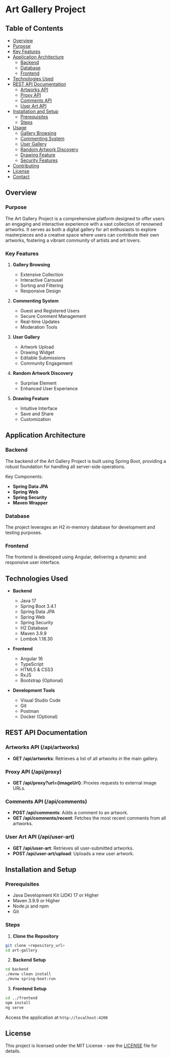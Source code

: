 # Art Gallery Project

## Table of Contents
- [Overview](#overview)
- [Purpose](#purpose)
- [Key Features](#key-features)
- [Application Architecture](#application-architecture)
  - [Backend](#backend)
  - [Database](#database)
  - [Frontend](#frontend)
- [Technologies Used](#technologies-used)
- [REST API Documentation](#rest-api-documentation)
  - [Artworks API](#artworks-api)
  - [Proxy API](#proxy-api)
  - [Comments API](#comments-api)
  - [User Art API](#user-art-api)
- [Installation and Setup](#installation-and-setup)
  - [Prerequisites](#prerequisites)
  - [Steps](#steps)
- [Usage](#usage)
  - [Gallery Browsing](#gallery-browsing)
  - [Commenting System](#commenting-system)
  - [User Gallery](#user-gallery)
  - [Random Artwork Discovery](#random-artwork-discovery)
  - [Drawing Feature](#drawing-feature)
  - [Security Features](#security-features)
- [Contributing](#contributing)
- [License](#license)
- [Contact](#contact)

## Overview
### Purpose
The Art Gallery Project is a comprehensive platform designed to offer users an engaging and interactive experience with a vast collection of renowned artworks. It serves as both a digital gallery for art enthusiasts to explore masterpieces and a creative space where users can contribute their own artworks, fostering a vibrant community of artists and art lovers.

### Key Features
1. **Gallery Browsing**
   - Extensive Collection
   - Interactive Carousel
   - Sorting and Filtering
   - Responsive Design

2. **Commenting System**
   - Guest and Registered Users
   - Secure Comment Management
   - Real-time Updates
   - Moderation Tools

3. **User Gallery**
   - Artwork Upload
   - Drawing Widget
   - Editable Submissions
   - Community Engagement

4. **Random Artwork Discovery**
   - Surprise Element
   - Enhanced User Experience

5. **Drawing Feature**
   - Intuitive Interface
   - Save and Share
   - Customization

## Application Architecture
### Backend
The backend of the Art Gallery Project is built using Spring Boot, providing a robust foundation for handling all server-side operations.

Key Components:
- **Spring Data JPA**
- **Spring Web**
- **Spring Security**
- **Maven Wrapper**

### Database
The project leverages an H2 in-memory database for development and testing purposes.

### Frontend
The frontend is developed using Angular, delivering a dynamic and responsive user interface.

## Technologies Used
- **Backend**
  - Java 17
  - Spring Boot 3.4.1
  - Spring Data JPA
  - Spring Web
  - Spring Security
  - H2 Database
  - Maven 3.9.9
  - Lombok 1.18.30

- **Frontend**
  - Angular 16
  - TypeScript
  - HTML5 & CSS3
  - RxJS
  - Bootstrap (Optional)

- **Development Tools**
  - Visual Studio Code
  - Git
  - Postman
  - Docker (Optional)

## REST API Documentation
### Artworks API (/api/artworks)
- **GET /api/artworks**: Retrieves a list of all artworks in the main gallery.

### Proxy API (/api/proxy)
- **GET /api/proxy?url={imageUrl}**: Proxies requests to external image URLs.

### Comments API (/api/comments)
- **POST /api/comments**: Adds a comment to an artwork.
- **GET /api/comments/recent**: Fetches the most recent comments from all artworks.

### User Art API (/api/user-art)
- **GET /api/user-art**: Retrieves all user-submitted artworks.
- **POST /api/user-art/upload**: Uploads a new user artwork.

## Installation and Setup
### Prerequisites
- Java Development Kit (JDK) 17 or Higher
- Maven 3.9.9 or Higher
- Node.js and npm
- Git

### Steps

1. **Clone the Repository**
```bash
git clone <repository_url>
cd art-gallery
```

2. **Backend Setup**
```bash
cd backend
./mvnw clean install
./mvnw spring-boot:run
```

3. **Frontend Setup**
```bash
cd ../frontend
npm install
ng serve
```

Access the application at `http://localhost:4200`

## License
This project is licensed under the MIT License - see the [LICENSE](LICENSE) file for details.
